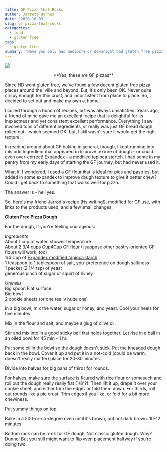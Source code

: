 ```yaml
---
title: GF Pizza that Rocks
author: Jarrett Byrnes
date: '2020-10-03'
slug: gf-pizza-that-rocks
categories:
  - food
  - gluten free
tags:
  - gluten free
summary: 'Have you only had mediocre or downright bad gluten free pizza? Try this - it comes out perfect with a nice, thin, crispy crust every time.'
---
```


![](/post/2020-10-03-gf-pizza-that-rocks.en_files/gf_pizzas.png)
<center>**Yes, these are GF pizzas**</center>

Since HD went gluten free, we've found a few decent gluten free pizza places around the 'ville and beyond. But, it's only been OK. Never quite crispy enough for thin crust, and inconsistent from place to place. So, I decided to set out and make my own at home.

I culled through a bunch of recipes, but was always unsatisfied. Years ago, a friend of mine gave me an excellent recipe that is delightful for its inexactness and yet consistent excellent performance. Everything I saw involved tons of different ingredients, or really was just GF bread dough rolled out - which seemed OK, but, I still wasn't sure it would get the right texture.

In reading around about GF baking in general, though, I kept running into this odd ingredient that appeared to improve texture of dough - or could even over-correct! [Expandex](https://www.thespruceeats.com/expandex-in-gluten-free-recipes-1451198) - a modified tapioca startch. I had some in my pantry from my early days of starting the GF journey, but had never used it.

What if, I wondered, I used a GF flour that is ideal for pies and pastries, but added in some expandex to improve dough texture to give it better chew? Could I get back to something that works well for pizza.

The answer is - hell yes.

So, here's my friend Jarrod's recipe (his writing!), modified for GF use, with links to the products used, and a few small changes.

**Gluten Free Pizza Dough**

For the dough, if you're feeling courageous:

*Ingredients*  
About 1 cup of water, shower temperature  
About 2 3/4 cups [Cup4Cup GF flour](https://www.target.com/p/cup-4-cup-gluten-free-flour-blend-32oz/-/A-50358792?ref=tgt_adv_XS000000&AFID=google_pla_df&fndsrc=tgtao&CPNG=PLA_Grocery%2BShopping&adgroup=SC_Grocery&LID=700000001170770pgs&network=g&device=c&location=9002004&ds_rl=1246978&ds_rl=1248099&gclsrc=ds) (I suppose other pastry-oriented GF flours will work, too)  
1/4 Cup of [Expandex modified tapioca starch](https://www.walmart.com/ip/Judee-s-Gluten-Free-Expandex-Modified-Tapioca-Starch-13-5-oz/269079493?wmlspartner=wlpa&selectedSellerId=0)  
1 teaspoon to 1 tablespoon of salt, your preference on dough saltiness  
1 packet (2 1/4 tsp) of yeast  
generous pinch of sugar or squirt of honey  

*Utensils*  
Big spoon 
Flat surface  
Big bowl  
2 cookie sheets (or one really huge one)  
  
In a big bowl, mix the water, sugar or honey, and yeast. Cool your heels for five minutes.  
  
Mix in the flour and salt, and maybe a glug of olive oil.  
  
Stir and mix into in a good sticky ball that holds together. Let rise in a ball in an oiled bowl for 45 min - 1 hr.  

Put some oil in the bowl so the dough doesn't stick. Put the kneaded dough back in the bowl. Cover it up and put it in a not-cold (could be warm; doesn't really matter) place for 20-30 minutes.  

Divide into halves for big pans of thirds for rounds.

For halves, make sure the surface is floured with rice flour or somesuch and roll out the dough really really flat (1/8"?). Then lift it up, drape it over your cookie sheet, and either trim the edges or fold them down. For thirds, roll out rounds like a pie crust. Trim edges if you like, or fold for a bit more chewiness.

Put yummy things on top.

Bake in a 500-or-so-degree oven until it's brown, but not dark brown. 10-12 minutes.

Bottom rack can be a-ok for GF dough. Not classic gluten dough. Why? Dunno! But you still might want to flip oven placement halfway if you're doing two.

